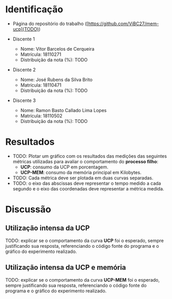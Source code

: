 # Identificação

* Página do repositório do trabalho ([https://github.com/ViBC27/mem-ucp](TODO)) 

* Discente 1
	* Nome: Vitor Barcelos de Cerqueira
	* Matrícula: 18110271 
	* Distribuição da nota (%): TODO
* Discente 2
	* Nome: José Rubens da Silva Brito
	* Matrícula: 18110471
	* Distribuição da nota (%): TODO
* Discente 3
	* Nome: Ramon Basto Callado Lima Lopes
	* Matrícula: 18110502
	* Distribuição da nota (%): TODO		
	
# Resultados

* TODO: Plotar um gráfico com os resultados das medições das seguintes métricas utilizadas para avaliar o comportamento do **processo filho**:
	*  **UCP**: consumo da UCP em porcentagem.
	*  **UCP-MEM**: consumo da memória principal em Kilobytes.
* TODO: Cada métrica deve ser plotada em duas curvas separadas.
* TODO: o eixo das abscissas deve representar o tempo medido a cada segundo e o eixo das coordenadas deve representar a métrica medida.


# Discussão

## Utilização intensa da UCP

TODO: explicar se o comportamento da curva **UCP** foi o esperado, sempre justificando sua resposta, referenciando o código fonte do programa e o gráfico do experimento realizado.

## Utilização intensa da UCP e memória

TODO: explicar se o comportamento da curva **UCP-MEM** foi o esperado, sempre justificando sua resposta, referenciando o código fonte do programa e o gráfico do experimento realizado.
